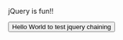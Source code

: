 <!DOCTYPE html>
<html>
<head>
<script src="https://ajax.googleapis.com/ajax/libs/jquery/1.11.3/jquery.min.js"></script>
<script>
$(document).ready(function(){
    $("button").click(function(){
        $("#p1").css("color", "red")
            .slideUp(2000)
            
    });
});
</script>
</head>
<body>

<p id="p1" color:red>jQuery is fun!!</p>

<button>Hello World to test jquery chaining </button>

</body>
</html>
